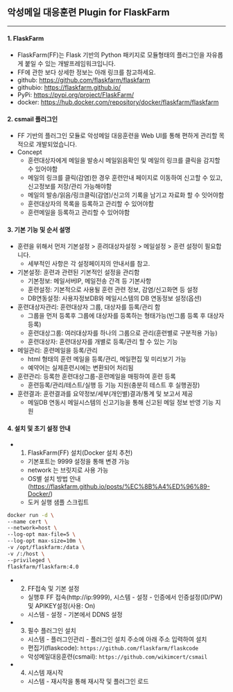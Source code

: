 ## 악성메일 대응훈련 Plugin for FlaskFarm
- - - 
#### 1. FlaskFarm
- FlaskFarm(FF)는 Flask 기반의 Python 패키지로 모듈형태의 플러그인을 자유롭게 붙일 수 있는 개발프레임워크입니다.
- FF에 관한 보다 상세한 정보는 아래 링크를 참고하세요. 
- github: <https://github.com/flaskfarm/flaskfarm>
- githubio: <https://flaskfarm.github.io/>
- PyPi: <https://pypi.org/project/FlaskFarm/>
- docker: <https://hub.docker.com/repository/docker/flaskfarm/flaskfarm>

#### 2. csmail 플러그인
- FF 기반의 플러그인 모듈로 악성메일 대응훈련을 Web UI를 통해 편하게 관리할 목적으로 개발되었습니다.
- Concept
    - 훈련대상자에게 메일을 발송시 메일읽음확인 및 메일의 링크를 클릭을 감지할 수 있어야함
    - 메일의 링크를 클릭(감염)한 경우 훈련안내 페이지로 이동하여 신고할 수 있고, 신고정보를 저장/관리 가능해야함
    - 메일의 발송/읽음/링크클릭(감염)/신고의 기록을 남기고 자료화 할 수 잇어야함
    - 훈련대상자의 목록을 등록하고 관리할 수 있어야함
    - 훈련메일을 등록하고 관리할 수 있어야함

#### 3. 기본 기능 및 순서 설명
- 훈련을 위해서 먼저 기본설정 > 훈려대상자설정 > 메일설정 > 훈련 설정이 필요합니다.
    - 세부적인 사항은 각 설정페이지의 안내서를 참고.
- 기본설정: 훈련과 관련된 기본적인 설정을 관리함
    - 기본정보: 메일서버IP, 메일전송 간격 등 기본사항
    - 훈련설정: 기본적으로 사용될 훈련 관련 정보, 감염/신고화면 등 설정
    - DB연동설정: 사용자정보DB와 메일시스템의 DB 연동정보 설정(옵션)
- 훈련대상자관리: 훈련대상자 그룹, 대상자를 등록/관리 함
    - 그룹을 먼저 등록후 그룹에 대상자를 등록하는 형태가능(빈그룹 등록 후 대상자 등록)
    - 훈련대상그룹: 여러대상자를 하나의 그룹으로 관리(훈련별로 구분적용 가능)
    - 훈련대상자: 훈련대상자를 개별로 등록/관리 할 수 있는 기능
- 메일관리: 훈련메일을 등록/관리
    - html 형태의 훈련 메일을 등록/관리, 메일편집 및 미리보기 가능
    - 예약어는 실제훈련시에는 변환되어 처리됨
- 훈련관리: 등록한 훈련대상그룹-훈련메일을 매핑하여 훈련 등록
    - 훈련등록/관리/테스트/실행 등 기능 지원(충분히 테스트 후 실행권장)
- 훈련결과: 훈련결과를 요약정보/세부(개인별)결과/통계 및 보고서 제공
    - 메일DB 연동시 메일시스템의 신고기능을 통해 신고된 메일 정보 반영 기능 지원

#### 4. 설치 및 초기 설정 안내
- 1. FlaskFarm(FF) 설치(Docker 설치 추천)
    - 기본포트는 9999 설정을 통해 변경 가능
    - network 는 브릿지로 사용 가능
    - OS별 설치 방법 안내(<https://flaskfarm.github.io/posts/%EC%8B%A4%ED%96%89-Docker/>)
    - 도커 실행 샘플 스크립트
```bash
docker run -d \                                                                                                                                                                                                                     
--name cert \
--network=host \
--log-opt max-file=5 \
--log-opt max-size=10m \
-v /opt/flaskfarm:/data \
-v /:/host \
--privileged \
flaskfarm/flaskfarm:4.0

```
- 2. FF접속 및 기본 설정
    - 실행후 FF 접속(http://ip:9999), 시스템 - 설정 - 인증에서 인증설정(ID/PW) 및 APIKEY설정(사용: On)
    - 시스템 - 설정 - 기본에서 DDNS 설정
- 3. 필수 플러그인 설치
    - 시스템 - 플러그인관리 - 플러그인 설치 주소에 아래 주소 입력하여 설치
    - 편집기(flaskcode): `https://github.com/flaskfarm/flaskcode`
    - 악성메일대응훈련(csmail): `https://github.com/wikimcert/csmail`
- 4. 시스템 재시작
    - 시스템 - 재시작을 통해 재시작 및 플러그인 로드
